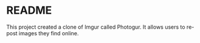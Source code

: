 # README

This project created a clone of Imgur called Photogur. It allows users to re-post images they find online.
